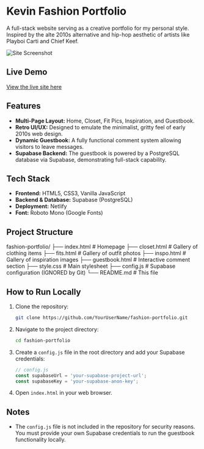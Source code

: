 # Kevin Fashion Portfolio

A full-stack website serving as a creative portfolio for my personal style. Inspired by the alte 2010s alternative and hip-hop aesthetic of artists like Playboi Carti and Chief Keef.

![Site Screenshot](https://via.placeholder.com/800x400?text=Screenshot+Of+Your+Site+Here)

## Live Demo

[View the live site here](https://kevinfashion-portfolio.netlify.app/)

## Features

*   **Multi-Page Layout:** Home, Closet, Fit Pics, Inspiration, and Guestbook.
*   **Retro UI/UX:** Designed to emulate the minimalist, gritty feel of early 2010s web design.
*   **Dynamic Guestbook:** A fully functional comment system allowing visitors to leave messages.
*   **Supabase Backend:** The guestbook is powered by a PostgreSQL database via Supabase, demonstrating full-stack capability.

## Tech Stack

*   **Frontend:** HTML5, CSS3, Vanilla JavaScript
*   **Backend & Database:** Supabase (PostgreSQL)
*   **Deployment:** Netlify
*   **Font:** Roboto Mono (Google Fonts)

## Project Structure
fashion-portfolio/
├── index.html # Homepage
├── closet.html # Gallery of clothing items
├── fits.html # Gallery of outfit photos
├── inspo.html # Gallery of inspiration images
├── guestbook.html # Interactive comment section
├── style.css # Main stylesheet
├── config.js # Supabase configuration (IGNORED by Git)
└── README.md # This file

## How to Run Locally

1.  Clone the repository:
    ```bash
    git clone https://github.com/YourUserName/fashion-portfolio.git
    ```
2.  Navigate to the project directory:
    ```bash
    cd fashion-portfolio
    ```
3.  Create a `config.js` file in the root directory and add your Supabase credentials:
    ```javascript
    // config.js
    const supabaseUrl = 'your-supabase-project-url';
    const supabaseKey = 'your-supabase-anon-key';
    ```
4.  Open `index.html` in your web browser.

## Notes

*   The `config.js` file is not included in the repository for security reasons. You must provide your own Supabase credentials to run the guestbook functionality locally.
